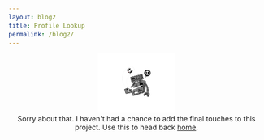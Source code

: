 ```yaml
---
layout: blog2
title: Profile Lookup
permalink: /blog2/
---
```

<center>
<img src="/imgs/twitch/dead_by_spazcool-dankd6m.png" width="30%" height="auto"/>
<br>
Sorry about that. I haven't had a chance to add the final touches to this project. Use this to head back <a href="http://www.spazcool.com/">home</a>.
</center>
